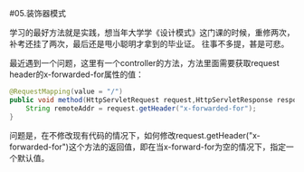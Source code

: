 #05.装饰器模式

  学习的最好方法就是实践，想当年大学学《设计模式》这门课的时候，重修两次，补考还挂了两次，最后还是甩小聪明才拿到的毕业证。
往事不多提，甚是可悲。

  最近遇到一个问题，这里有一个controller的方法，方法里面需要获取request header的x-forwarded-for属性的值：
  
```java
@RequestMapping(value = "/")
public void method(HttpServletRequest request,HttpServletResponse response) {
    String remoteAddr = request.getHeader("x-forwarded-for");
}
```

  问题是，在不修改现有代码的情况下，如何修改request.getHeader("x-forwarded-for")这个方法的返回值，即在当x-forward-for为空的情况下，指定一个默认值。
  
  
